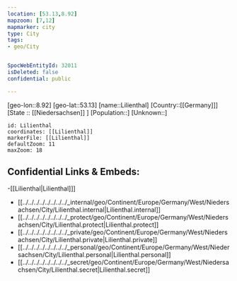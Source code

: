 ```yaml
---
location: [53.13,8.92]
mapzoom: [7,12] 
mapmarker: city 
type: City
tags:
- geo/City


SpocWebEntityId: 32011
isDeleted: false
confidential: public

---
```

[geo-lon::8.92]
[geo-lat::53.13]
[name::Lilienthal]
[Country::[[Germany]]]
[State :: [[Niedersachsen]] ]
[Population::]
[Unknown::]


```leaflet
id: Lilienthal
coordinates: [[Lilienthal]]
markerFile: [[Lilienthal]]
defaultZoom: 11 
maxZoom: 18
```


## Confidential Links & Embeds: 
-[[Lilienthal|Lilienthal]]] 
- [[../../../../../../../../_internal/geo/Continent/Europe/Germany/West/Niedersachsen/City/Lilienthal.internal|Lilienthal.internal]] 
- [[../../../../../../../../_protect/geo/Continent/Europe/Germany/West/Niedersachsen/City/Lilienthal.protect|Lilienthal.protect]] 
- [[../../../../../../../../_private/geo/Continent/Europe/Germany/West/Niedersachsen/City/Lilienthal.private|Lilienthal.private]] 
- [[../../../../../../../../_personal/geo/Continent/Europe/Germany/West/Niedersachsen/City/Lilienthal.personal|Lilienthal.personal]] 
- [[../../../../../../../../_secret/geo/Continent/Europe/Germany/West/Niedersachsen/City/Lilienthal.secret|Lilienthal.secret]] 
